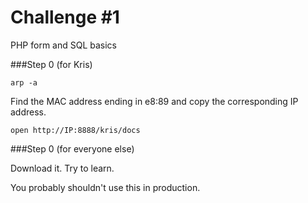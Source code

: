 # Challenge #1
PHP form and SQL basics

###Step 0 (for Kris)

```
arp -a
```

Find the MAC address ending in e8:89 and copy the corresponding IP address.

```
open http://IP:8888/kris/docs
```

###Step 0 (for everyone else)

Download it. Try to learn.

You probably shouldn't use this in production.

